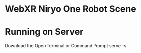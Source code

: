 # WebXR Niryo One Robot Scene

# Running on Server
Download the Open Terminal or Command Prompt
serve -s
